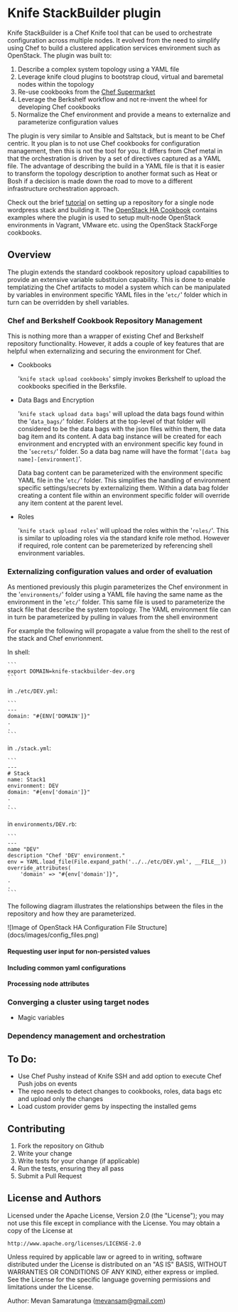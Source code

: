 # Knife StackBuilder plugin

Knife StackBuilder is a Chef Knife tool that can be used to orchestrate configuration across multiple nodes. It
evolved from the need to simplify using Chef to build a clustered application services environment such as OpenStack.
The plugin was built to:

1. Describe a complex system topology using a YAML file
2. Leverage knife cloud plugins to bootstrap cloud, virtual and baremetal nodes within the topology
3. Re-use cookbooks from the [Chef Supermarket](http://supermarket.getchef.com)
4. Leverage the Berkshelf workflow and not re-invent the wheel for developing Chef cookbooks
5. Normalize the Chef environment and provide a means to externalize and parameterize configuration values

The plugin is very similar to Ansible and Saltstack, but is meant to be Chef centric. It you plan is to not use Chef
cookbooks for configuration management, then this is not the tool for you. It differs from Chef metal in that the
orchestration is driven by a set of directives captured as a YAML file. The advantage of describing the build in a
YAML file is that it is easier to transform the topology description to another format such as Heat or Bosh if a
decision is made down the road to move to a different infrastructure orchestration approach.

Check out the brief [tutorial](docs/how-to.md) on setting up a repository for a single node wordpress stack and building
it. The [OpenStack HA Cookbook](https://github.com/mevansam/openstack-ha-cookbook) contains examples where the plugin
is used to setup mult-node OpenStack environments in Vagrant, VMware etc. using the OpenStack StackForge cookbooks.

## Overview

The plugin extends the standard cookbook repository upload capabilities to provide an extensive variable substituion
capability. This is done to enable templatizing the Chef artifacts to model a system which can be manipulated by
variables in environment specific YAML files in the '```etc/```' folder which in turn can be overridden by shell
variables.

### Chef and Berkshelf Cookbook Repository Management

This is nothing more than a wrapper of existing Chef and Berkshelf repository functionality. However, it adds a couple
of key features that are helpful when externalizing and securing the environment for Chef.

* Cookbooks

    '```knife stack upload cookbooks```' simply invokes Berkshelf to upload the cookbooks specified in the Berksfile.

* Data Bags and Encryption

    '```knife stack upload data bags```' will upload the data bags found within the '```data_bags/```' folder. Folders
    at the top-level of that folder will considered to be the data bags with the json files within them, the data bag
    item and its content. A data bag instance will be created for each environment and encrypted with an environment
    specific key found in the '```secrets/```' folder. So a data bag name will have the format '```[data bag
    name]-[environment]```'.

    Data bag content can be parameterized with the environment specific YAML file in the '```etc/```' folder. This
    simplifies the handling of environment specific settings/secrets by externalizing them. Within a data bag folder
    creating a content file within an environment specific folder will override any item content at the parent level.

* Roles

    '```knife stack upload roles```' will upload the roles within the '```roles/```'. This is similar to uploading
    roles via the standard knife role method. However if required, role content can be paremeterized by referencing
    shell environment variables.

### Externalizing configuration values and order of evaluation

As mentioned previously this plugin parameterizes the Chef environment in the '```environments/```' folder using a YAML
file having the same name as the environment in the '```etc/```' folder. This same file is used to parameterize the
stack file that describe the system topology. The YAML environment file can in turn be parameterized by pulling in
values from the shell environment

For example the following will propagate a value from the shell to the rest of the stack and Chef envrionment.

In shell:

    ```
    export DOMAIN=knife-stackbuilder-dev.org
    ```

in ```./etc/DEV.yml```:

    ```
    ---
    domain: "#{ENV['DOMAIN']}"
    .
    .
    ```

in ```./stack.yml```:

    ```
    ---
    # Stack
    name: Stack1
    environment: DEV
    domain: "#{env['domain']}"
    .
    .
    ```

in ```environments/DEV.rb```:

    ```
    ---
    name "DEV"
    description "Chef 'DEV' environment."
    env = YAML.load_file(File.expand_path('../../etc/DEV.yml', __FILE__))
    override_attributes(
        'domain' => "#{env['domain']}",
    .
    .
    ```

The following diagram illustrates the relationships between the files in the repository and how they are
parameterized.

![Image of OpenStack HA Configuration File Structure]
(docs/images/config_files.png)

#### Requesting user input for non-persisted values



#### Including common yaml configurations

#### Processing node attributes

### Converging a cluster using target nodes

* Magic variables

### Dependency management and orchestration

## To Do:

* Use Chef Pushy instead of Knife SSH and add option to execute Chef Push jobs on events
* The repo needs to detect changes to cookbooks, roles, data bags etc and upload only the changes
* Load custom provider gems by inspecting the installed gems

## Contributing

1. Fork the repository on Github
2. Write your change
3. Write tests for your change (if applicable)
4. Run the tests, ensuring they all pass
5. Submit a Pull Request

## License and Authors

Licensed under the Apache License, Version 2.0 (the "License");
you may not use this file except in compliance with the License.
You may obtain a copy of the License at

    http://www.apache.org/licenses/LICENSE-2.0

Unless required by applicable law or agreed to in writing, software
distributed under the License is distributed on an "AS IS" BASIS,
WITHOUT WARRANTIES OR CONDITIONS OF ANY KIND, either express or implied.
See the License for the specific language governing permissions and
limitations under the License.

Author: Mevan Samaratunga (mevansam@gmail.com)
